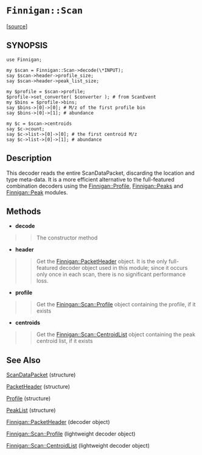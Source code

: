 # `Finnigan::Scan` #

[[source](http://code.google.com/p/unfinnigan/source/browse/perl/Finnigan/lib/Finnigan/Scan.pm)]

## SYNOPSIS ##

```
use Finnigan;

my $scan = Finnigan::Scan->decode(\*INPUT);
say $scan->header->profile_size;
say $scan->header->peak_list_size;

my $profile = $scan->profile;
$profile->set_converter( $converter ); # from ScanEvent
my $bins = $profile->bins;
say $bins->[0]->[0]; # M/z of the first profile bin
say $bins->[0]->[1]; # abundance

my $c = $scan->centroids
say $c->count;
say $c->list->[0]->[0]; # the first centroid M/z
say $c->list->[0]->[1]; # abundance
```

## Description ##

This decoder reads the entire ScanDataPacket, discarding the location and type meta-data. It is a more efficient alternative to the full-featured combination decoders using the [Finnigan::Profile](FinniganProfile.md), [Finnigan::Peaks](FinniganPeaks.md) and [Finnigan::Peak](FinniganPeak.md) modules.

## Methods ##

  * **decode**
> > The constructor method

  * **header**
> > Get the [Finnigan::PacketHeader](FinniganPacketHeader.md) object. It is the only full-featured decoder object used in this module; since it occurs only once in each scan, there is no significant performance loss.

  * **profile**
> > Get the [Finingan::Scan::Profile](FinniganScanProfile.md) object containing the profile, if it exists

  * **centroids**
> > Get the [Finnigan::Scan::CentroidList](FinniganScanCentroidList.md) object containing the peak centroid list, if it exists

## See Also ##


[ScanDataPacket](ScanDataPacket.md) (structure)

[PacketHeader](PacketHeader.md) (structure)

[Profile](Profile.md) (structure)

[PeakList](PeakList.md) (structure)

[Finnigan::PacketHeader](FinniganPacketHeader.md) (decoder object)

[Finnigan::Scan::Profile](FinniganScanProfile.md) (lightweight decoder object)

[Finnigan::Scan::CentroidList](FinniganScanCentroidList.md) (lightweight decoder object)